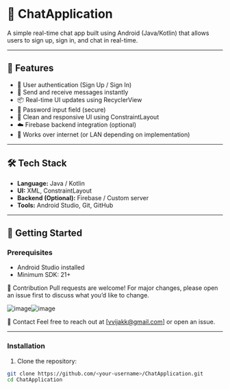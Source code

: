# 💬 ChatApplication

A simple real-time chat app built using Android (Java/Kotlin) that allows users to sign up, sign in, and chat in real-time.

---

## 📱 Features

- 👤 User authentication (Sign Up / Sign In)
- 📨 Send and receive messages instantly
- 📦 Real-time UI updates using RecyclerView
- 🔐 Password input field (secure)
- 🧭 Clean and responsive UI using ConstraintLayout
- ☁️ Firebase backend integration (optional)
- 📶 Works over internet (or LAN depending on implementation)

---

## 🛠️ Tech Stack

- **Language:** Java / Kotlin
- **UI:** XML, ConstraintLayout
- **Backend (Optional):** Firebase / Custom server
- **Tools:** Android Studio, Git, GitHub

---

## 🚀 Getting Started

### Prerequisites
- Android Studio installed
- Minimum SDK: 21+

🙌 Contribution
Pull requests are welcome! For major changes, please open an issue first to discuss what you’d like to change.


![image](https://github.com/user-attachments/assets/fb375a9b-1c88-4ada-afa2-697e64e70d0f)![image](https://github.com/user-attachments/assets/c7b7e048-a4be-4ad1-a921-e1c8b31f4851)

📧 Contact
Feel free to reach out at [vvijakk@gmail.com] or open an issue.

---

### Installation
1. Clone the repository:
```bash
git clone https://github.com/<your-username>/ChatApplication.git
cd ChatApplication 
